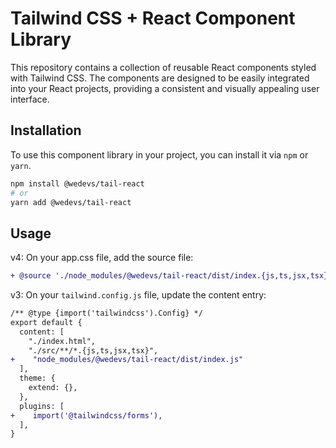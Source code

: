 # Tailwind CSS + React Component Library

This repository contains a collection of reusable React components styled with Tailwind CSS. The components are designed to be easily integrated into your React projects, providing a consistent and visually appealing user interface.

## Installation

To use this component library in your project, you can install it via `npm` or `yarn`.

```bash
npm install @wedevs/tail-react
# or
yarn add @wedevs/tail-react
```

## Usage

v4: On your app.css file, add the source file:

```diff
+ @source './node_modules/@wedevs/tail-react/dist/index.{js,ts,jsx,tsx}';
```

v3: On your `tailwind.config.js` file, update the content entry:

```diff
/** @type {import('tailwindcss').Config} */
export default {
  content: [
    "./index.html",
    "./src/**/*.{js,ts,jsx,tsx}",
+    "node_modules/@wedevs/tail-react/dist/index.js"
  ],
  theme: {
    extend: {},
  },
  plugins: [
+    import('@tailwindcss/forms'),
  ],
}
```
